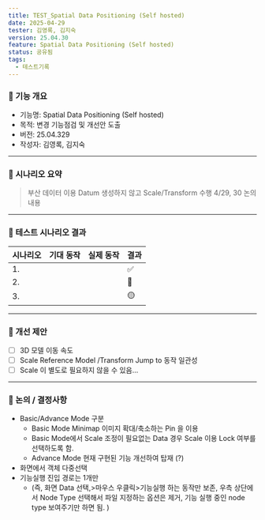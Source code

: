 ```yaml
---
title: TEST_Spatial Data Positioning (Self hosted)
date: 2025-04-29 
tester: 김영록, 김지숙
version: 25.04.30
feature: Spatial Data Positioning (Self hosted)
status: 공유됨
tags:
  - 테스트기록
---
```


### 🔹 기능 개요

- 기능명: Spatial Data Positioning (Self hosted)  
- 목적: 변경 기능점검 및 개선안 도출  
- 버전: 25.04.329 
- 작성자: 김영록, 김지숙

---

### 🔹 시나리오 요약

> 부산 데이터 이용 Datum 생성하지 않고 Scale/Transform 수행 
> 4/29, 30 논의 내용 

---

### 🔹 테스트 시나리오 결과

| 시나리오 | 기대 동작 | 실제 동작 | 결과 |
|----------|------------|------------|--------|
| 1.  |  |  | ✅ |
| 2.  |  | | 🔴 |
| 3.  |  |  | 🟡 |

---

### 🔹 개선 제안

- [ ] 3D 모델 이동 속도
- [ ] Scale Reference Model /Transform Jump to 동작 일관성 
- [ ] Scale 이 별도로 필요하지 않을 수 있음...

---

### 🔹 논의 / 결정사항

-  Basic/Advance Mode 구분 
	- Basic Mode  Minimap 이미지 확대/축소하는 Pin 을 이용 
	- Basic Mode에서 Scale 조정이 필요없는 Data 경우 Scale 이용 Lock 여부를 선택하도록 함. 
	- Advance Mode 현재 구현된 기능 개선하여 탑재 (?)
- 화면에서 객체 다중선택 
- 기능실행 진입 경로는 1개만 
	- (즉, 화면 Data 선택,>마우스 우클릭>기능실행 하는 동작만 보존, 우측 상단에서 Node Type 선택해서 파일 지정하는 옵션은 제거, 기능 실행 중인 node type 보여주기만 하면 됨. )
